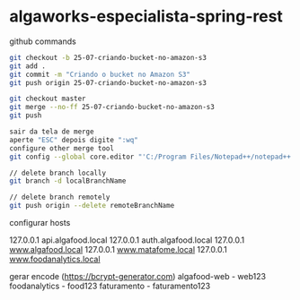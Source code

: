 # algaworks-especialista-spring-rest

github commands

```bash
git checkout -b 25-07-criando-bucket-no-amazon-s3
git add .
git commit -m "Criando o bucket no Amazon S3"
git push origin 25-07-criando-bucket-no-amazon-s3

git checkout master
git merge --no-ff 25-07-criando-bucket-no-amazon-s3
git push

sair da tela de merge
aperte "ESC" depois digite ":wq"
configure other merge tool
git config --global core.editor "'C:/Program Files/Notepad++/notepad++.exe' -multiInst -notabbar -nosession -noPlugin"

// delete branch locally
git branch -d localBranchName

// delete branch remotely
git push origin --delete remoteBranchName
```

configurar hosts

127.0.0.1       api.algafood.local
127.0.0.1       auth.algafood.local
127.0.0.1       www.algafood.local
127.0.0.1       www.matafome.local
127.0.0.1       www.foodanalytics.local

gerar encode (https://bcrypt-generator.com)
algafood-web - web123
foodanalytics - food123
faturamento - faturamento123